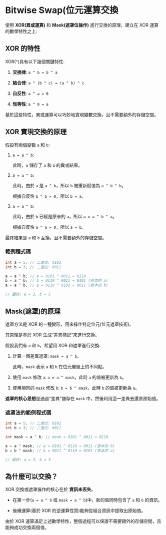 # Bitwise Swap(位元運算交換

使用 **XOR(異或運算)** 和 **Mask(遮罩位操作)** 進行交換的原理，建立在 XOR 運算的數學特性之上:

## **XOR 的特性**

XOR(^)具有以下幾個關鍵特性:

1. **交換律**: `a ^ b = b ^ a`

2. **結合律**: `a ^ (b ^ c) = (a ^ b) ^ c`

3. **自反性**: `a ^ a = 0`

4. **恆等性**: `a ^ 0 = a`

基於這些特性，異或運算可以巧妙地實現變數交換，且不需要額外的存儲空間。

## **XOR 實現交換的原理**

假設有兩個變數 `a` 和 `b`:

1. `a = a ^ b`:

   此時，`a` 儲存了 `a` 和 `b` 的異或結果。

2. `b = a ^ b`:

   此時，由於 `a` 是 `a ^ b`，所以 `b` 被重新賦值為 `a ^ b ^ b`。

   根據自反性 `b ^ b = 0`，所以 `b = a`。

3. `a = a ^ b`:

   此時，由於 `b` 已經是原來的 `a`，所以 `a = a ^ b ^ a`。

   根據自反性 `a ^ a = 0`，所以 `a = b`。

最終結果是 `a` 和 `b` 互換，且不需要額外的存儲空間。

### **範例程式碼**

```c
int a = 5; // 二進位: 0101
int b = 3; // 二進位: 0011

a = a ^ b; // a = 0101 ^ 0011 = 0110
b = a ^ b; // b = 0110 ^ 0011 = 0101 (原本的 a)
a = a ^ b; // a = 0110 ^ 0101 = 0011 (原本的 b)

// 最終: a = 3, b = 5
```

## **Mask(遮罩)的原理**

遮罩方法是 XOR 的一種變形，用來操作特定位元(位元遮罩技術)。

其原理是基於 XOR 生成“差異標記”來進行交換。

假設我們有 `a` 和 `b`，希望用 XOR 和遮罩進行交換:

1. 計算一個差異遮罩: `mask = a ^ b`。

   此時，`mask` 表示 `a` 和 `b` 在位元層級上的不同點。

2. 使用 `mask` 修改 `a`: `a = a ^ mask`，此時 `a` 的值被更新為 `b`。

3. 使用相同的 `mask` 修改 `b`: `b = b ^ mask`，此時 `b` 的值被更新為 `a`。

**遮罩的核心思想**是通過“差異”儲存在 `mask` 中，然後利用這一差異去還原原始值。

### **遮罩法的範例程式碼**

```c
int a = 5; // 二進位: 0101
int b = 3; // 二進位: 0011

int mask = a ^ b; // mask = 0101 ^ 0011 = 0110

a = a ^ mask; // a = 0101 ^ 0110 = 0011 (原本的 b)
b = b ^ mask; // b = 0011 ^ 0110 = 0101 (原本的 a)

// 最終: a = 3, b = 5
```

## **為什麼可以交換？**

XOR 交換或遮罩操作的核心在於 **資訊未丟失**。

- 在第一步(`a = a ^ b` 或 `mask = a ^ b`)中，新的值同時包含了 `a` 和 `b` 的資訊。

- 後續運算(基於 XOR 的逆運算性質)能夠從組合資訊中提取出原始值。

由於 XOR 運算滿足上述數學特性，整個過程可以保證不需要額外的存儲空間，且能夠成功交換兩個值。
